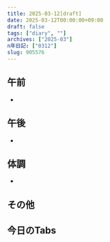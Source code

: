 ```yaml
---
title: 2025-03-12[draft]
date: 2025-03-12T00:00:00+09:00
draft: false
tags: ["diary", ""]
archives: ["2025-03"]
n年日記: ["0312"]
slug: 905576
---
```

## 午前
- 
## 午後
- 
## 体調
- 
## その他
## 今日のTabs